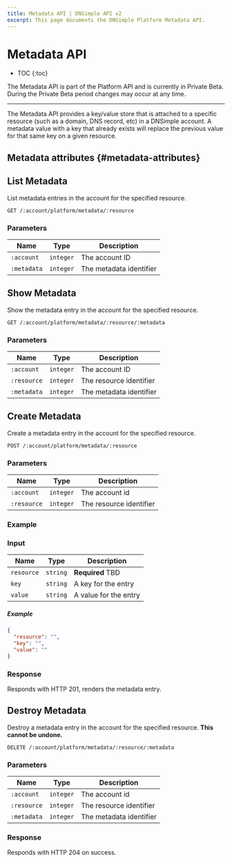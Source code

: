 ```yaml
---
title: Metadata API | DNSimple API v2
excerpt: This page documents the DNSimple Platform Metadata API.
---
```


# Metadata API

* TOC
{:toc}

<note>
  The Metadata API is part of the Platform API and is currently in Private Beta. During the Private Beta period changes may occur at any time.
</note>

---

The Metadata API provides a key/value store that is attached to a specific resource (such as a domain, DNS record, etc) in a DNSimple account. A metadata value with a key that already exists will replace the previous value for that same key on a given resource.

## Metadata attributes {#metadata-attributes}

## List Metadata

List metadata entries in the account for the specified resource.

~~~
GET /:account/platform/metadata/:resource
~~~

### Parameters

Name | Type | Description
-----|------|------------
`:account` | `integer` | The account ID
`:metadata` | `integer` | The metadata identifier

## Show Metadata

Show the metadata entry in the account for the specified resource.

~~~
GET /:account/platform/metadata/:resource/:metadata
~~~

### Parameters

Name | Type | Description
-----|------|------------
`:account` | `integer` | The account ID
`:resource` | `integer` | The resource identifier
`:metadata` | `integer` | The metadata identifier

## Create Metadata

Create a metadata entry in the account for the specified resource.

~~~
POST /:account/platform/metadata/:resource
~~~

### Parameters

Name | Type | Description
-----|------|------------
`:account` | `integer` | The account id
`:resource` | `integer` | The resource identifier

### Example

### Input

Name | Type | Description
-----|------|------------
`resource` | `string` | **Required** TBD
`key` | `string` | A key for the entry
`value` | `string` | A value for the entry

##### Example

~~~json
{
  "resource": "",
  "key": "",
  "value": ""
}
~~~

### Response

Responds with HTTP 201, renders the metadata entry.

## Destroy Metadata

Destroy a metadata entry in the account for the specified resource. **This cannot be undone.**

~~~
DELETE /:account/platform/metadata/:resource/:metadata
~~~

### Parameters

Name | Type | Description
-----|------|------------
`:account` | `integer` | The account id
`:resource` | `integer` | The resource identifier
`:metadata` | `integer` | The metadata identifier

### Response

Responds with HTTP 204 on success.
